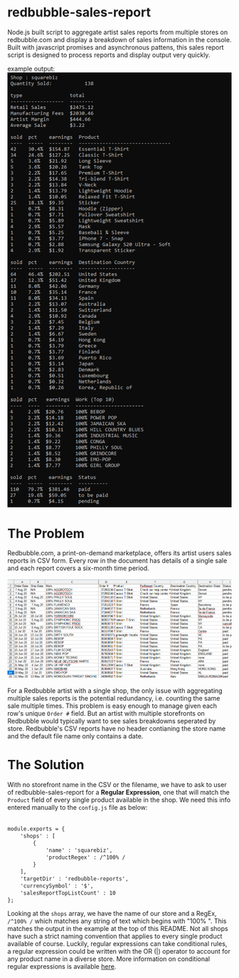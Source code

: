 # redbubble-sales-report
Node.js built script to aggregate artist sales reports from multiple stores on redbubble.com and display a breakdown of sales information in the console. Built with javascript promises and asynchronous pattens, this sales report script is designed to process reports and display output very quickly.

example output:<br>
![alt text](https://github.com/mccartymv/redbubble-sales-report/blob/main/squarebiz-earnings.png?raw=true)

# The Problem
Redbubble.com, a print-on-demand marketplace, offers its artist users sales reports in CSV form. Every row in the document has details of a single sale and each report covers a six-month time period.<br><br>
![alt text](https://github.com/mccartymv/redbubble-sales-report/blob/main/sales-report-screenshot.png?raw=true)<br><br>
For a Redbubble artist with a single shop, the only issue with aggregating multiple sales reports is the potential redundancy, i.e. counting the same sale multiple times. This problem is easy enough to manage given each row's unique `Order #` field. But an artist with multiple storefronts on Redbubble would typically want to see sales breakdowns seperated by store. Redbubble's CSV reports have no header contianing the store name and the default file name only contains a date.

# The Solution
With no storefront name in the CSV or the filename, we have to ask to user of redbubble-sales-report for a **Regular Expression**, one that will match the `Product` field of every single product available in the shop. We need this info entered manually to the `config.js` file as below:<br><br>
```
module.exports = { 
    'shops' : [
        {
            'name' : 'squarebiz',
            'productRegex' : /^100% /
        }
    ],
    'targetDir' : 'redbubble-reports',
    'currencySymbol' : '$',
    'salesReportTopListCount' : 10
};
```
Looking at the `shops` array, we have the name of our store and a RegEx, `/^100% /` which matches any string of text which begins with "100% ". This matches the output in the example at the top of this README.
Not all shops have such a strict naming convention that applies to every single product available of course. Luckily, regular expressions can take conditional rules, a regular expression could be written with the OR (|) operator to account for any product name in a diverse store. More information on conditional regular expressions is available [here](https://regexone.com/lesson/conditionals).

